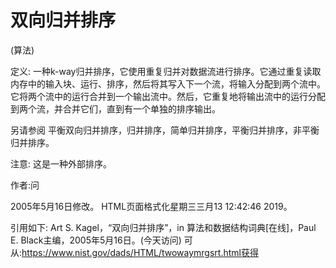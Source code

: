 # 双向归并排序


(算法)



定义:
一种k-way归并排序，它使用重复归并对数据流进行排序。它通过重复读取内存中的输入块、运行、排序，然后将其写入下一个流，将输入分配到两个流中。它将两个流中的运行合并到一个输出流中。然后，它重复地将输出流中的运行分配到两个流，并合并它们，直到有一个单独的排序输出。



另请参阅
平衡双向归并排序，归并排序，简单归并排序，平衡归并排序，非平衡归并排序。



注意:
这是一种外部排序。


作者:问







2005年5月16日修改。
HTML页面格式化星期三三月13 12:42:46 2019。



引用如下:
Art S. Kagel，“双向归并排序”，in
算法和数据结构词典[在线]，Paul E. Black主编，2005年5月16日。(今天访问)
可从:https://www.nist.gov/dads/HTML/twowaymrgsrt.html获得